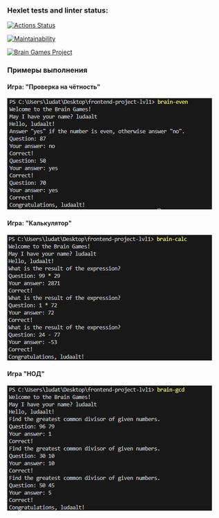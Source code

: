### Hexlet tests and linter status:

[![Actions Status](https://github.com/ludaalt/frontend-project-lvl1/workflows/hexlet-check/badge.svg)](https://github.com/ludaalt/frontend-project-lvl1/actions)

[![Maintainability](https://api.codeclimate.com/v1/badges/a99a88d28ad37a79dbf6/maintainability)](https://codeclimate.com/github/ludaalt/frontend-project-lvl1)

[![Brain Games Project](https://github.com/hexlet-boilerplates/nodejs-package/workflows/Node%20CI/badge.svg)](https://github.com/ludaalt/frontend-project-lvl1/actions)

### Примеры выполнения

#### Игра: "Проверка на чётность"

![Image alt](https://github.com/ludaalt/frontend-project-lvl1/raw/main/src/assets/brain-even.jpg)

#### Игра: "Калькулятор"

![Image alt](https://github.com/ludaalt/frontend-project-lvl1/raw/main/src/assets/brain-calc.jpg)

#### Игра "НОД"

![Image alt](https://github.com/ludaalt/frontend-project-lvl1/raw/main/src/assets/brain-gcd.jpg)
